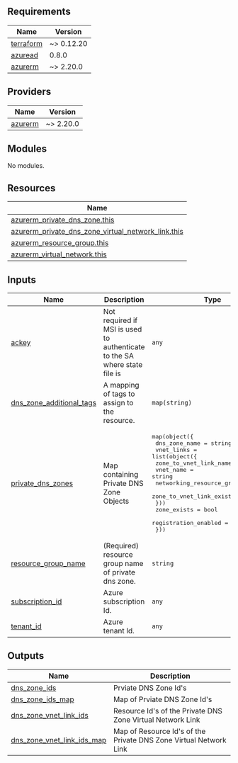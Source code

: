 <!-- BEGIN_TF_DOCS -->
## Requirements

| Name | Version |
|------|---------|
| <a name="requirement_terraform"></a> [terraform](#requirement\_terraform) | ~> 0.12.20 |
| <a name="requirement_azuread"></a> [azuread](#requirement\_azuread) | 0.8.0 |
| <a name="requirement_azurerm"></a> [azurerm](#requirement\_azurerm) | ~> 2.20.0 |

## Providers

| Name | Version |
|------|---------|
| <a name="provider_azurerm"></a> [azurerm](#provider\_azurerm) | ~> 2.20.0 |

## Modules

No modules.

## Resources

| Name |
|------|
| [azurerm_private_dns_zone.this](https://registry.terraform.io/providers/hashicorp/azurerm/latest/docs/resources/private_dns_zone) |
| [azurerm_private_dns_zone_virtual_network_link.this](https://registry.terraform.io/providers/hashicorp/azurerm/latest/docs/resources/private_dns_zone_virtual_network_link) |
| [azurerm_resource_group.this](https://registry.terraform.io/providers/hashicorp/azurerm/latest/docs/data-sources/resource_group) |
| [azurerm_virtual_network.this](https://registry.terraform.io/providers/hashicorp/azurerm/latest/docs/data-sources/virtual_network) |

## Inputs

| Name | Description | Type | Default | Required |
|------|-------------|------|---------|:--------:|
| <a name="input_ackey"></a> [ackey](#input\_ackey) | Not required if MSI is used to authenticate to the SA where state file is | `any` | `null` | no |
| <a name="input_dns_zone_additional_tags"></a> [dns\_zone\_additional\_tags](#input\_dns\_zone\_additional\_tags) | A mapping of tags to assign to the resource. | `map(string)` | `{}` | no |
| <a name="input_private_dns_zones"></a> [private\_dns\_zones](#input\_private\_dns\_zones) | Map containing Private DNS Zone Objects | <pre>map(object({<br>    dns_zone_name = string<br>    vnet_links = list(object({<br>      zone_to_vnet_link_name    = string<br>      vnet_name                 = string<br>      networking_resource_group = string<br>      zone_to_vnet_link_exists  = bool<br>    }))<br>    zone_exists          = bool<br>    registration_enabled = bool<br>  }))</pre> | `{}` | no |
| <a name="input_resource_group_name"></a> [resource\_group\_name](#input\_resource\_group\_name) | (Required) resource group name of private dns zone. | `string` | n/a | yes |
| <a name="input_subscription_id"></a> [subscription\_id](#input\_subscription\_id) | Azure subscription Id. | `any` | n/a | yes |
| <a name="input_tenant_id"></a> [tenant\_id](#input\_tenant\_id) | Azure tenant Id. | `any` | n/a | yes |

## Outputs

| Name | Description |
|------|-------------|
| <a name="output_dns_zone_ids"></a> [dns\_zone\_ids](#output\_dns\_zone\_ids) | Prviate DNS Zone Id's |
| <a name="output_dns_zone_ids_map"></a> [dns\_zone\_ids\_map](#output\_dns\_zone\_ids\_map) | Map of Prviate DNS Zone Id's |
| <a name="output_dns_zone_vnet_link_ids"></a> [dns\_zone\_vnet\_link\_ids](#output\_dns\_zone\_vnet\_link\_ids) | Resource Id's of the Private DNS Zone Virtual Network Link |
| <a name="output_dns_zone_vnet_link_ids_map"></a> [dns\_zone\_vnet\_link\_ids\_map](#output\_dns\_zone\_vnet\_link\_ids\_map) | Map of Resource Id's of the Private DNS Zone Virtual Network Link |
<!-- END_TF_DOCS -->